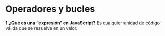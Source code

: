 # Operadores y bucles
**1.¿Qué es una “expresión” en JavaScript?**
    Es cualquier unidad de código válida que se resuelve en un valor.
    
